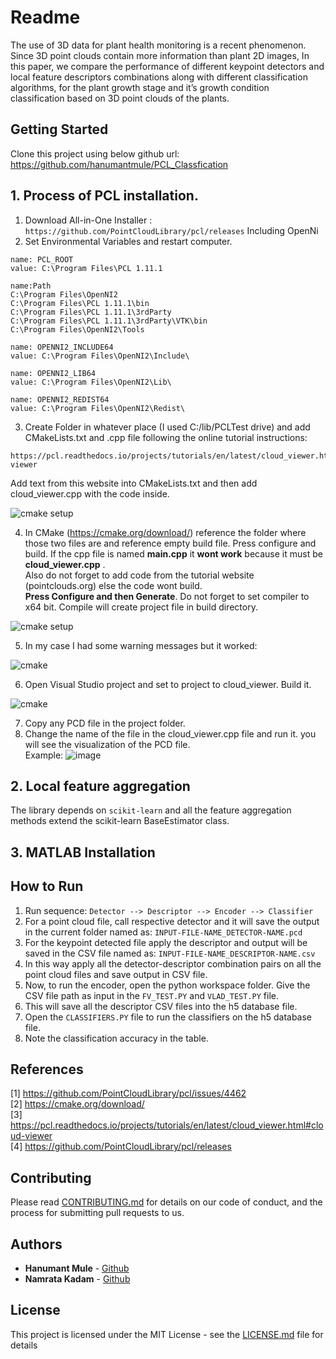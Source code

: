 # Readme
The use of 3D data for plant health monitoring is a recent phenomenon. Since 3D point clouds contain more information than plant 2D images, In this paper,
we compare the performance of different keypoint detectors and local feature descriptors combinations along with different classification algorithms, for the plant growth stage and it’s growth condition classification based on 3D point clouds of the plants.

## Getting Started
Clone this project using below github url: https://github.com/hanumantmule/PCL_Classfication

## 1. Process of PCL installation.
1. Download All-in-One Installer : 
```https://github.com/PointCloudLibrary/pcl/releases```
Including OpenNi
2. Set Environmental Variables and restart computer.
```
name: PCL_ROOT
value: C:\Program Files\PCL 1.11.1

name:Path
C:\Program Files\OpenNI2
C:\Program Files\PCL 1.11.1\bin
C:\Program Files\PCL 1.11.1\3rdParty
C:\Program Files\PCL 1.11.1\3rdParty\VTK\bin
C:\Program Files\OpenNI2\Tools

name: OPENNI2_INCLUDE64
value: C:\Program Files\OpenNI2\Include\

name: OPENNI2_LIB64
value: C:\Program Files\OpenNI2\Lib\

name: OPENNI2_REDIST64
value: C:\Program Files\OpenNI2\Redist\
```
3. Create Folder in whatever place (I used C:/lib/PCLTest drive) and add CMakeLists.txt and .cpp file following the online tutorial instructions: 
```
https://pcl.readthedocs.io/projects/tutorials/en/latest/cloud_viewer.html#cloud-viewer
```                          
Add text from this website into CMakeLists.txt and then add   	cloud_viewer.cpp with the code inside.

![cmake setup](https://github.com/hanumantmule/PCL_Classfication/blob/master/Screenshots/2.png?raw=true)


4. In CMake (https://cmake.org/download/) reference the folder where those two files are and reference empty build file.
Press configure and build.
If the cpp file is named **main.cpp** it **wont work** because it must be **cloud_viewer.cpp** .          
Also do not forget to add code from the tutorial website (pointclouds.org) else the code wont build.   
**Press Configure and then Generate**. Do not forget to set compiler to x64 bit. Compile will create project file in build directory.

![cmake setup](https://github.com/hanumantmule/PCL_Classfication/blob/master/Screenshots/4.png?raw=true)

5. In my case I had some warning messages but it worked:

![cmake](https://github.com/hanumantmule/PCL_Classfication/blob/master/Screenshots/5.png?raw=true)

6. Open Visual Studio project and set to project to cloud_viewer.
Build it.

![cmake](https://github.com/hanumantmule/PCL_Classfication/blob/master/Screenshots/6.png?raw=true)

7. Copy any PCD file in the project folder.
8. Change the name of the file in the cloud_viewer.cpp file and run it.
you will see the visualization of the PCD file.   
Example:
![image](https://github.com/hanumantmule/PCL_Classfication/blob/master/Screenshots/9.png?raw=true)


## 2. Local feature aggregation
The library depends on ```scikit-learn``` and all the feature aggregation methods extend the scikit-learn BaseEstimator class.



## 3. MATLAB Installation



## How to Run
1. Run sequence:
	```Detector --> Descriptor --> Encoder --> Classifier```
2. For a point cloud file, call respective detector and it will save the output in the current folder named as: 
	```INPUT-FILE-NAME_DETECTOR-NAME.pcd```
3. For the keypoint detected file apply the descriptor and output will be saved in the CSV file named as:
	```INPUT-FILE-NAME_DESCRIPTOR-NAME.csv```
4. In this way apply all the detector-descriptor combination pairs on all the point cloud files and save output in CSV file.
5. Now, to run the encoder, open the python workspace folder. 
   Give the CSV file path as input in the ```FV_TEST.PY``` and ```VLAD_TEST.PY``` file.
6. This will save all the descriptor CSV files into the h5 database file.
7. Open the ```CLASSIFIERS.PY``` file to run the classifiers on the h5 database file.
8. Note the classification accuracy in the table.



## References
[1] https://github.com/PointCloudLibrary/pcl/issues/4462  
[2] https://cmake.org/download/  
[3] https://pcl.readthedocs.io/projects/tutorials/en/latest/cloud_viewer.html#cloud-viewer        
[4] https://github.com/PointCloudLibrary/pcl/releases

## Contributing

Please read [CONTRIBUTING.md](https://github.com/hanumantmule/Email_Classification/blob/main/CONTRIBUTING.md) for details on our code of conduct, and the process for submitting pull requests to us.

## Authors

* **Hanumant Mule** - [Github](https://github.com/hanumantmule/)
* **Namrata Kadam** - [Github](https://github.com/NamrataKadam/)

## License

This project is licensed under the MIT License - see the [LICENSE.md](LICENSE.md) file for details
